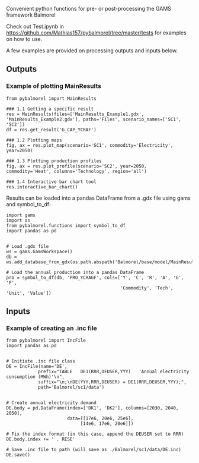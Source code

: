 Convenient python functions for pre- or post-processing the GAMS framework Balmorel 

Check out Test.ipynb in https://github.com/Mathias157/pybalmorel/tree/master/tests for examples on how to use. 

A few examples are provided on processing outputs and inputs below.

## Outputs
### Example of plotting MainResults
```
from pybalmorel import MainResults

### 1.1 Getting a specific result
res = MainResults(files=['MainResults_Example1.gdx', 'MainResults_Example2.gdx'], paths='Files', scenario_names=['SC1', 'SC2'])
df = res.get_result('G_CAP_YCRAF')

### 1.2 Plotting maps
fig, ax = res.plot_map(scenario='SC1', commodity='Electricity', year=2050)

### 1.3 Plotting production profiles
fig, ax = res.plot_profile(scenario='SC2', year=2050, commodity='Heat', columns='Technology', region='all')

### 1.4 Interactive bar chart tool
res.interactive_bar_chart()
```

Results can be loaded into a pandas DataFrame from a .gdx file using gams and symbol_to_df:
```
import gams
import os
from pybalmorel.functions import symbol_to_df
import pandas as pd


# Load .gdx file
ws = gams.GamsWorkspace()
db = ws.add_database_from_gdx(os.path.abspath('Balmorel/base/model/MainResults_ScenarioName.gdx'))

# Load the annual production into a pandas DataFrame
pro = symbol_to_df(db, 'PRO_YCRAGF', cols=['Y', 'C', 'R', 'A', 'G', 'F', 
                                           'Commodity', 'Tech', 'Unit', 'Value'])
```


## Inputs
### Example of creating an .inc file
```
from pybalmorel import IncFile
import pandas as pd


# Initiate .inc file class
DE = IncFile(name='DE',
            prefix="TABLE   DE1(RRR,DEUSER,YYY)   'Annual electricity consumption (MWh)'\n",
            suffix="\n;\nDE(YYY,RRR,DEUSER) = DE1(RRR,DEUSER,YYY);",
            path='Balmorel/sc1/data')


# Create annual electricity demand 
DE.body = pd.DataFrame(index=['DK1', 'DK2'], columns=[2030, 2040, 2050],
                       data=[[17e6, 20e6, 25e6],
                            [14e6, 17e6, 20e6]])

# Fix the index format (in this case, append the DEUSER set to RRR)
DE.body.index += ' . RESE'

# Save .inc file to path (will save as ./Balmorel/sc1/data/DE.inc)
DE.save()
```
